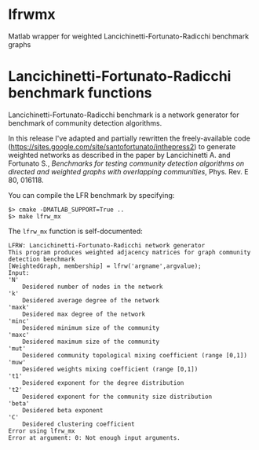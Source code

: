# lfrwmx
Matlab wrapper for weighted Lancichinetti-Fortunato-Radicchi benchmark graphs

# Lancichinetti-Fortunato-Radicchi benchmark functions
Lancichinetti-Fortunato-Radicchi benchmark is a network generator for benchmark of community detection algorithms.

In this release I've adapted and partially rewritten the freely-available code (https://sites.google.com/site/santofortunato/inthepress2) to generate weighted networks as described in the paper by Lancichinetti A. and Fortunato S., *Benchmarks for testing community detection algorithms on directed and weighted graphs with overlapping communities*, Phys. Rev. E 80, 016118.

You can compile the LFR benchmark by specifying:

    $> cmake -DMATLAB_SUPPORT=True ..
    $> make lfrw_mx

The `lfrw_mx` function is self-documented:

    LFRW: Lancichinetti-Fortunato-Radicchi network generator
    This program produces weighted adjacency matrices for graph community detection benchmark
    [WeightedGraph, membership] = lfrw('argname',argvalue);
    Input:
    'N'
        Desidered number of nodes in the network
    'k'
        Desidered average degree of the network
    'maxk'
        Desidered max degree of the network
    'minc'
        Desidered minimum size of the community
    'maxc'
        Desidered maximum size of the community
    'mut'
        Desidered community topological mixing coefficient (range [0,1])
    'muw'
        Desidered weights mixing coefficient (range [0,1])
    't1'
        Desidered exponent for the degree distribution
    't2'
        Desidered exponent for the community size distribution
    'beta'
        Desidered beta exponent
    'C'
        Desidered clustering coefficient
    Error using lfrw_mx
    Error at argument: 0: Not enough input arguments. 